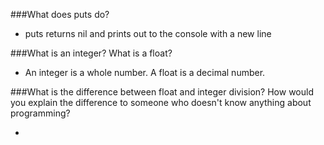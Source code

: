 ###What does puts do?

  - puts returns nil and prints out to the console with a new line

###What is an integer? What is a float?

  - An integer is a whole number. A float is a decimal number.

###What is the difference between float and integer division? How would you explain the difference to someone who doesn't know anything about programming?

  -